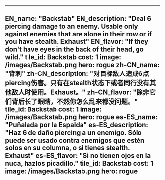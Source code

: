 ---

EN_name: "Backstab"
EN_description: "Deal 6 piercing damage to an enemy. Usable only against enemies that are alone in their row or if you have stealth. Exhaust"
EN_flavor: "If they don't have eyes in the back of their head, go wild."
tile_id: Backstab
cost: 1
image: /images/Backstab.png
hero: rogue
zh-CN_name: "背刺"
zh-CN_description: "对目标敌人造成6点piercing伤害。只有在stealth状态下或者同行没有其他敌人时使用。Exhaust。"
zh-CN_flavor: "除非它们背后长了眼睛，不然你怎么乱来都没问题。"
tile_id: Backstab
cost: 1
image: /images/Backstab.png
hero: rogue
es-ES_name: "Puñalada por la Espalda"
es-ES_description: "Haz 6 de daño piercing a un enemigo. Sólo puede ser usado contra enemigos que estén solos en su columna, o si tienes stealth. Exhaust"
es-ES_flavor: "Si no tienen ojos en la nuca, hazlos picadillo."
tile_id: Backstab
cost: 1
image: /images/Backstab.png
hero: rogue
---